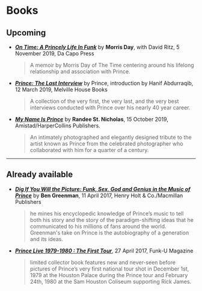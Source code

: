 
# Books

## Upcoming

 - [***On Time: A Princely Life In Funk***](https://www.dacapopress.com/titles/morris-day/on-time/9780306922206/) by **Morris Day**, with David Ritz, 5 November 2019, Da Capo Press

    > A memoir by Morris Day of The Time centering around his lifelong relationship and association with Prince.

 - [***Prince: The Last Interview***](https://www.mhpbooks.com/books/prince-the-last-interview/) by Prince, introduction by Hanif Abdurraqib, 12 March 2019, Melville House Books 

    > A collection of the very first, the very last, and the very best interviews conducted with Prince over his nearly 40 year career.
    
 - [***My Name Is Prince***](https://www.harpercollins.com/9780062939234/my-name-is-prince/) by **Randee St. Nicholas**, 15 October 2019, Amistad/HarperCollins Publishers.
 
    > An intimately photographed and elegantly designed tribute to the artist known as Prince from the celebrated photographer who collaborated with him for a quarter of a century.
   
---

## Already available

 - [***Dig If You Will the Picture: Funk, Sex, God and Genius in the Music of Prince***](https://us.macmillan.com/books/9781250128379) by **Ben Greenman**, 11 April 2017, Henry Holt & Co./Macmillan Publishers
 
    > he mines his encyclopedic knowledge of Prince’s music to tell both his story and the story of the paradigm-shifting ideas that he communicated to his millions of fans around the world. Greenman's take on Prince is the autobiography of a generation and its ideas.
 
 - [***Prince Live 1979-1980 : The First Tour***](http://www.funku.fr/en/2017/prince-live-1979-1980-the-first-tour-2/), 27 April 2017, Funk-U Magazine
 
    > limited collector book features new and never-seen before pictures of Prince’s very first national tour shot in December 1st, 1979 at the Houston Palace during the Prince tour and February 24th, 1980 at the Sam Houston Coliseum supporting Rick James.
